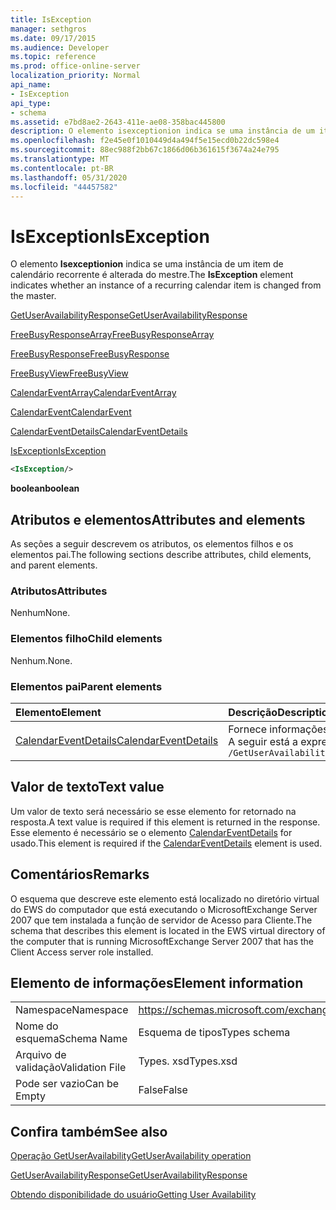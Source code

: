 ```yaml
---
title: IsException
manager: sethgros
ms.date: 09/17/2015
ms.audience: Developer
ms.topic: reference
ms.prod: office-online-server
localization_priority: Normal
api_name:
- IsException
api_type:
- schema
ms.assetid: e7bd8ae2-2643-411e-ae08-358bac445800
description: O elemento isexceptionion indica se uma instância de um item de calendário recorrente é alterada do mestre.
ms.openlocfilehash: f2e45e0f1010449d4a494f5e15ecd0b22dc598e4
ms.sourcegitcommit: 88ec988f2bb67c1866d06b361615f3674a24e795
ms.translationtype: MT
ms.contentlocale: pt-BR
ms.lasthandoff: 05/31/2020
ms.locfileid: "44457582"
---
```

# <a name="isexception"></a><span data-ttu-id="55e15-103">IsException</span><span class="sxs-lookup"><span data-stu-id="55e15-103">IsException</span></span>

<span data-ttu-id="55e15-104">O elemento **Isexceptionion** indica se uma instância de um item de calendário recorrente é alterada do mestre.</span><span class="sxs-lookup"><span data-stu-id="55e15-104">The **IsException** element indicates whether an instance of a recurring calendar item is changed from the master.</span></span> 
  
[<span data-ttu-id="55e15-105">GetUserAvailabilityResponse</span><span class="sxs-lookup"><span data-stu-id="55e15-105">GetUserAvailabilityResponse</span></span>](getuseravailabilityresponse.md)
  
[<span data-ttu-id="55e15-106">FreeBusyResponseArray</span><span class="sxs-lookup"><span data-stu-id="55e15-106">FreeBusyResponseArray</span></span>](freebusyresponsearray.md)
  
[<span data-ttu-id="55e15-107">FreeBusyResponse</span><span class="sxs-lookup"><span data-stu-id="55e15-107">FreeBusyResponse</span></span>](freebusyresponse.md)
  
[<span data-ttu-id="55e15-108">FreeBusyView</span><span class="sxs-lookup"><span data-stu-id="55e15-108">FreeBusyView</span></span>](freebusyview.md)
  
[<span data-ttu-id="55e15-109">CalendarEventArray</span><span class="sxs-lookup"><span data-stu-id="55e15-109">CalendarEventArray</span></span>](calendareventarray.md)
  
[<span data-ttu-id="55e15-110">CalendarEvent</span><span class="sxs-lookup"><span data-stu-id="55e15-110">CalendarEvent</span></span>](calendarevent.md)
  
[<span data-ttu-id="55e15-111">CalendarEventDetails</span><span class="sxs-lookup"><span data-stu-id="55e15-111">CalendarEventDetails</span></span>](calendareventdetails.md)
  
[<span data-ttu-id="55e15-112">IsException</span><span class="sxs-lookup"><span data-stu-id="55e15-112">IsException</span></span>](isexception.md)
  
```xml
<IsException/>
```

 <span data-ttu-id="55e15-113">**boolean**</span><span class="sxs-lookup"><span data-stu-id="55e15-113">**boolean**</span></span>
## <a name="attributes-and-elements"></a><span data-ttu-id="55e15-114">Atributos e elementos</span><span class="sxs-lookup"><span data-stu-id="55e15-114">Attributes and elements</span></span>

<span data-ttu-id="55e15-115">As seções a seguir descrevem os atributos, os elementos filhos e os elementos pai.</span><span class="sxs-lookup"><span data-stu-id="55e15-115">The following sections describe attributes, child elements, and parent elements.</span></span>
  
### <a name="attributes"></a><span data-ttu-id="55e15-116">Atributos</span><span class="sxs-lookup"><span data-stu-id="55e15-116">Attributes</span></span>

<span data-ttu-id="55e15-117">Nenhum</span><span class="sxs-lookup"><span data-stu-id="55e15-117">None.</span></span>
  
### <a name="child-elements"></a><span data-ttu-id="55e15-118">Elementos filho</span><span class="sxs-lookup"><span data-stu-id="55e15-118">Child elements</span></span>

<span data-ttu-id="55e15-119">Nenhum.</span><span class="sxs-lookup"><span data-stu-id="55e15-119">None.</span></span>
  
### <a name="parent-elements"></a><span data-ttu-id="55e15-120">Elementos pai</span><span class="sxs-lookup"><span data-stu-id="55e15-120">Parent elements</span></span>

|<span data-ttu-id="55e15-121">**Elemento**</span><span class="sxs-lookup"><span data-stu-id="55e15-121">**Element**</span></span>|<span data-ttu-id="55e15-122">**Descrição**</span><span class="sxs-lookup"><span data-stu-id="55e15-122">**Description**</span></span>|
|:-----|:-----|
|[<span data-ttu-id="55e15-123">CalendarEventDetails</span><span class="sxs-lookup"><span data-stu-id="55e15-123">CalendarEventDetails</span></span>](calendareventdetails.md) <br/> |<span data-ttu-id="55e15-124">Fornece informações adicionais sobre um evento de calendário.</span><span class="sxs-lookup"><span data-stu-id="55e15-124">Provides additional information about a calendar event.</span></span>  <br/> <span data-ttu-id="55e15-125">A seguir está a expressão XPath 2,0 para este elemento:</span><span class="sxs-lookup"><span data-stu-id="55e15-125">The following is the XPath 2.0 expression to this element:</span></span>  <br/>  `/GetUserAvailabilityResponse/FreeBusyResponseArray/FreeBusyResponse/FreeBusyView/CalendarEventArray/CalendarEvent[i]/CalendarEventDetails` <br/> |
   
## <a name="text-value"></a><span data-ttu-id="55e15-126">Valor de texto</span><span class="sxs-lookup"><span data-stu-id="55e15-126">Text value</span></span>

<span data-ttu-id="55e15-127">Um valor de texto será necessário se esse elemento for retornado na resposta.</span><span class="sxs-lookup"><span data-stu-id="55e15-127">A text value is required if this element is returned in the response.</span></span> <span data-ttu-id="55e15-128">Esse elemento é necessário se o elemento [CalendarEventDetails](calendareventdetails.md) for usado.</span><span class="sxs-lookup"><span data-stu-id="55e15-128">This element is required if the [CalendarEventDetails](calendareventdetails.md) element is used.</span></span> 
  
## <a name="remarks"></a><span data-ttu-id="55e15-129">Comentários</span><span class="sxs-lookup"><span data-stu-id="55e15-129">Remarks</span></span>

<span data-ttu-id="55e15-130">O esquema que descreve este elemento está localizado no diretório virtual do EWS do computador que está executando o MicrosoftExchange Server 2007 que tem instalada a função de servidor de Acesso para Cliente.</span><span class="sxs-lookup"><span data-stu-id="55e15-130">The schema that describes this element is located in the EWS virtual directory of the computer that is running MicrosoftExchange Server 2007 that has the Client Access server role installed.</span></span>
  
## <a name="element-information"></a><span data-ttu-id="55e15-131">Elemento de informações</span><span class="sxs-lookup"><span data-stu-id="55e15-131">Element information</span></span>

|||
|:-----|:-----|
|<span data-ttu-id="55e15-132">Namespace</span><span class="sxs-lookup"><span data-stu-id="55e15-132">Namespace</span></span>  <br/> |https://schemas.microsoft.com/exchange/services/2006/types  <br/> |
|<span data-ttu-id="55e15-133">Nome do esquema</span><span class="sxs-lookup"><span data-stu-id="55e15-133">Schema Name</span></span>  <br/> |<span data-ttu-id="55e15-134">Esquema de tipos</span><span class="sxs-lookup"><span data-stu-id="55e15-134">Types schema</span></span>  <br/> |
|<span data-ttu-id="55e15-135">Arquivo de validação</span><span class="sxs-lookup"><span data-stu-id="55e15-135">Validation File</span></span>  <br/> |<span data-ttu-id="55e15-136">Types. xsd</span><span class="sxs-lookup"><span data-stu-id="55e15-136">Types.xsd</span></span>  <br/> |
|<span data-ttu-id="55e15-137">Pode ser vazio</span><span class="sxs-lookup"><span data-stu-id="55e15-137">Can be Empty</span></span>  <br/> |<span data-ttu-id="55e15-138">False</span><span class="sxs-lookup"><span data-stu-id="55e15-138">False</span></span>  <br/> |
   
## <a name="see-also"></a><span data-ttu-id="55e15-139">Confira também</span><span class="sxs-lookup"><span data-stu-id="55e15-139">See also</span></span>



[<span data-ttu-id="55e15-140">Operação GetUserAvailability</span><span class="sxs-lookup"><span data-stu-id="55e15-140">GetUserAvailability operation</span></span>](getuseravailability-operation.md)
  
[<span data-ttu-id="55e15-141">GetUserAvailabilityResponse</span><span class="sxs-lookup"><span data-stu-id="55e15-141">GetUserAvailabilityResponse</span></span>](getuseravailabilityresponse.md)


[<span data-ttu-id="55e15-142">Obtendo disponibilidade do usuário</span><span class="sxs-lookup"><span data-stu-id="55e15-142">Getting User Availability</span></span>](https://msdn.microsoft.com/library/d4133fcb-9b0f-4e6b-aadf-a389da83516a%28Office.15%29.aspx)

